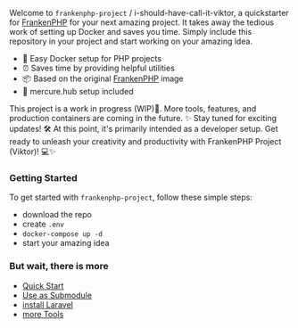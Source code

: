 Welcome to `frankenphp-project` / i-should-have-call-it-viktor, a quickstarter for [FrankenPHP](https://frankenphp.dev) for your next amazing project. It takes away the tedious work of setting up Docker and saves you time. Simply include this repository in your project and start working on your amazing idea.

- 🐳 Easy Docker setup for PHP projects
- ⏰ Saves time by providing helpful utilities
- 📦 Based on the original [FrankenPHP](https://hub.docker.com/r/dunglas/frankenphp#!) image 
- 🚀 mercure.hub setup included

This project is a work in progress (WIP)🚧. More tools, features, and production containers are coming in the future. ✨ Stay tuned for exciting updates! 🛠️
At this point, it's primarily intended as a developer setup. Get ready to unleash your creativity and productivity with FrankenPHP Project (Viktor)! 💻✨

### Getting Started
To get started with `frankenphp-project`, follow these simple steps:

- download the repo 
- create `.env`
- `docker-compose up -d`
- start your amazing idea


### But wait, there is more

- [Quick Start](/docs/quick-start.md)
- [Use as Submodule](/docs/submodule.md)
- [install Laravel](/docs/laravel.md)
- [more Tools](/docs/submodule.md)
